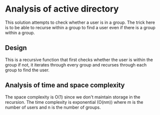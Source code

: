 # Analysis of active directory

This solution attempts to check whether a user is in a group. The trick here is to be able to recurse within a group to find a user even if there is a group within a group.

## Design
This is a recursive function that first checks whether the user is within the group if not, it iterates through every group and recurses through each group to find the user.

## Analysis of time and space complexity
The space complexity is O(1) since we don't maintain storage in the recursion. The time complexity is exponential (O(nm)) where m is the number of users and n is the number of groups.

